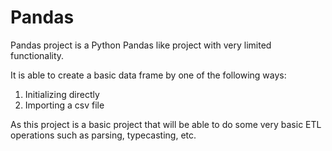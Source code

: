 # Pandas

Pandas project is a Python Pandas like project with very limited functionality.

It is able to create a basic data frame by one of the following ways:

1. Initializing directly
2. Importing a csv file

As this project is a basic project that will be able to do some very basic ETL
operations such as parsing, typecasting, etc.
